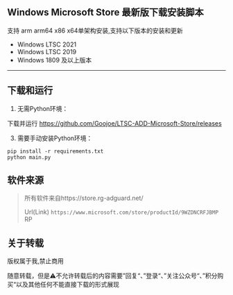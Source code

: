 ## Windows Microsoft Store 最新版下载安装脚本

支持 arm arm64 x86 x64单架构安装,支持以下版本的安装和更新
- Windows LTSC 2021
- Windows LTSC 2019
- Windows 1809 及以上版本

---

## 下载和运行

1. 无需Python环境：

下载并运行 https://github.com/Goojoe/LTSC-ADD-Microsoft-Store/releases

3. 需要手动安装Python环境：

```
pip install -r requirements.txt
python main.py
```

## 软件来源

> 所有软件来自https://store.rg-adguard.net/
>
> Url(Link) `https://www.microsoft.com/store/productId/9WZDNCRFJBMP` RP

## 关于转载

版权属于我,禁止商用

随意转载，但是⚠️不允许转载后的内容需要”回复“、”登录“、”关注公众号“、”积分购买“以及其他任何不能直接下载的形式展现

